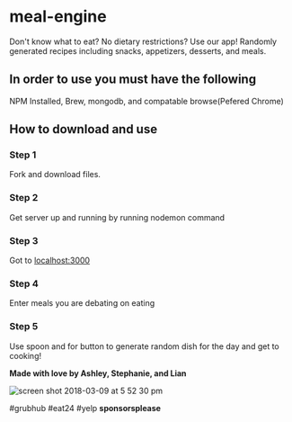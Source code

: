# meal-engine

Don't know what to eat? No dietary restrictions? Use our app! Randomly generated recipes including snacks, appetizers, desserts, and meals.

## In order to use you must have the following
NPM Installed, Brew, mongodb, and compatable browse(Pefered Chrome)

## How to download and use

### Step 1
Fork and download files.

### Step 2
Get server up and running by running nodemon command

### Step 3

Got to <u>localhost:3000</u>

### Step 4

Enter meals you are debating on eating 

### Step 5

Use spoon and for button to generate random dish for the day and get to cooking!


**Made with love by Ashley, Stephanie, and Lian**

![screen shot 2018-03-09 at 5 52 30 pm](https://user-images.githubusercontent.com/22802127/37322016-76c9b2b0-2638-11e8-895c-336ca31cee13.png)


#grubhub #eat24 #yelp **sponsorsplease**


